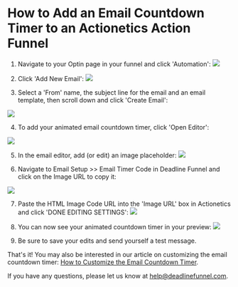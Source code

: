 # How to Add an Email Countdown Timer to an Actionetics Action Funnel

1. Navigate to your Optin page in your funnel and click 'Automation': ![](https://s3.amazonaws.com/helpscout.net/docs/assets/53974d6ce4b0c76107b109d1/images/592f1fa80428634b4a339530/file-ULIjaRV15X.png)

2. Click 'Add New Email': ![](https://s3.amazonaws.com/helpscout.net/docs/assets/53974d6ce4b0c76107b109d1/images/592f1fd42c7d3a074e8af5c1/file-epsjI7Kvku.png)

3. Select a 'From' name, the subject line for the email and an email template, then scroll down and click 'Create Email':

![](https://s3.amazonaws.com/helpscout.net/docs/assets/53974d6ce4b0c76107b109d1/images/592f20860428634b4a33953f/file-mkhj3c4FRA.png)

4. To add your animated email countdown timer, click 'Open Editor':

![](https://s3.amazonaws.com/helpscout.net/docs/assets/53974d6ce4b0c76107b109d1/images/592f21622c7d3a074e8af5e1/file-F9b4XVF9nC.png)

5. In the email editor, add \(or edit\) an image placeholder: ![](https://s3.amazonaws.com/helpscout.net/docs/assets/53974d6ce4b0c76107b109d1/images/592f1bff2c7d3a074e8af587/file-PNAYbE5IAM.png)

6. Navigate to Email Setup &gt;&gt; Email Timer Code in Deadline Funnel and click on the Image URL to copy it:

![](https://s3.amazonaws.com/helpscout.net/docs/assets/53974d6ce4b0c76107b109d1/images/5a7b40740428634376cfe917/file-o9H66kAXtU.png)

7. Paste the HTML Image Code URL into the 'Image URL' box in Actionetics and click 'DONE EDITING SETTINGS': ![](https://s3.amazonaws.com/helpscout.net/docs/assets/53974d6ce4b0c76107b109d1/images/592f1c992c7d3a074e8af597/file-5hcsCimtPt.png)

8. You can now see your animated countdown timer in your preview: ![](https://s3.amazonaws.com/helpscout.net/docs/assets/53974d6ce4b0c76107b109d1/images/592f1d1f2c7d3a074e8af5a1/file-NpSLNK5ZF4.png)

9. Be sure to save your edits and send yourself a test message.

That's it! You may also be interested in our article on customizing the email countdown timer: [How to Customize the Email Countdown Timer](http://documentation.deadlinefunnel.com/article/223-how-to-customize-%20the-email-countdown-timer).

If you have any questions, please let us know at [help@deadlinefunnel.com](mailto:mailto:help@deadlinefunnel.com).

